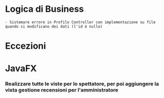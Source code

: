# Logica di Business
	- Sistemare errore in Profilo Controller con implementazione su file quando si modificano dei dati (l'id è nullo)
# Eccezioni
		
# JavaFX
### Realizzare tutte le viste per lo spettatore, per poi aggiungere la vista gestione recensioni per l'amministratore